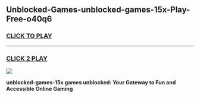 
## Unblocked-Games-unblocked-games-15x-Play-Free-o40q6
<h3>
<a href="https://premium76.site?title=unblocked-games-15x&ref=18A1">CLICK TO PLAY</a></h3>
<hr>

<h3>
<a href="https://premium76.site?title=unblocked-games-15x&ref=18A1">CLICK 2 PLAY</a>
  
</h3>

<a href="https://premium76.site?title=unblocked-games-15x&ref=18A1"><img src="https://clearcache.store/games.png"></a>


**unblocked-games-15x games unblocked: Your Gateway to Fun and Accessible Online Gaming**

